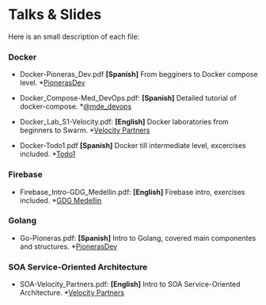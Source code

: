 # Talks &amp; Slides 
Here is an small description of each file:

### Docker

- Docker-Pioneras_Dev.pdf **[Spanish]** From begginers to Docker compose level. *[PionerasDev](http://pionerasdev.co/) 

- Docker_Compose-Med_DevOps.pdf: **[Spanish]** Detailed tutorial of docker-compose. *[@mde_devops](https://twitter.com/mde_devops)

- Docker_Lab_S1-Velocity.pdf: **[English]** Docker laboratories from beginners to Swarm. *[Velocity Partners](http://www.velocitypartners.net/)

- Docker-Todo1.pdf **[Spanish]** Docker till intermediate level, excercises included. *[Todo1](https://www.todo1services.com)

### Firebase

- Firebase_Intro-GDG_Medellin.pdf: **[English]** Firebase intro, exercises included. *[GDG Medellin](https://www.meetup.com/GDG-Medellin/)

### Golang

- Go-Pioneras.pdf: **[Spanish]** Intro to Golang, covered main componentes and structures. *[PionerasDev](http://pionerasdev.co/)

###  SOA Service-Oriented Architecture

- SOA-Velocity_Partners.pdf: **[English]** Intro to SOA Service-Oriented Architecture. *[Velocity Partners](http://www.velocitypartners.net/)

